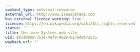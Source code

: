 ```yaml
---
content_type: external-resource
external_url: http://www.iseesystems.com
has_external_license_warning: true
license: https://en.wikipedia.org/wiki/All_rights_reserved
status: ''
title: the isee Systems web site
uid: 86ca9b08-353e-4ef0-9628-617ad8b726c5
wayback_url: ''
---
```

